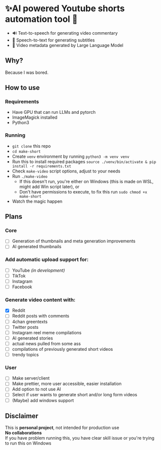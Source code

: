 # ✨AI powered Youtube shorts automation tool 🤖
- 🔊 Text-to-speech for generating video commentary
- 💬 Speech-to-text for generating subtitles
- 🎥 Video metadata generated by Large Language Model

## Why?
Because I was bored.

## How to use
### Requirements
- Have GPU that can run LLMs and pytorch
- ImageMagick installed
- Python3

### Running
- `git clone` this repo
- `cd make-short`
- Create `venv` environment by running `python3 -m venv venv`
- Run this to install required packages `source ./venv/bin/activate & pip install -r requirements.txt`
- Check `make-video` script options, adjust to your needs
- Run `./make-video`
    - If this doesn't run, you're either on Windows (this is made on WSL, might add Win script later), or
    - Don't have permissions to execute, to fix this run `sudo chmod +x make-short`
- Watch the magic happen

## Plans
### Core
- [ ] Generation of thumbnails and meta generation improvements
- [ ] AI generated thumbnails

### Add automatic upload support for:
- [ ] YouTube *(in development)*
- [ ] TikTok
- [ ] Instagram
- [ ] Facebook

### Generate video content with:
- [x] Reddit
- [ ] Reddit posts with comments
- [ ] 4chan greentexts
- [ ] Twitter posts
- [ ] Instagram reel meme compilations
- [ ] AI generated stories
- [ ] actual news pulled from some ass
- [ ] compilations of previously generated short videos
- [ ] trendy topics

### User
- [ ] Make server/client
- [ ] Make prettier, more user accessible, easier installation
- [ ] Add option to not use AI
- [ ] Select if user wants to generate short and/or long form videos
- [ ] (Maybe) add windows support

## **Disclaimer**
This is **personal project**, not intended for production use<br/>
**No collaborations**<br/>
If you have problem running this, you have clear skill issue or you're trying to run this on Windows
